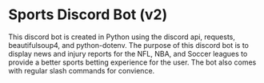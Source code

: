 # Sports Discord Bot (v2)

This discord bot is created in Python using the discord api, requests, beautifulsoup4, and python-dotenv. 
The purpose of this discord bot is to display news and injury reports for the NFL, NBA, and Soccer leagues to provide a better sports betting experience for the user.
The bot also comes with regular slash commands for convience. 
